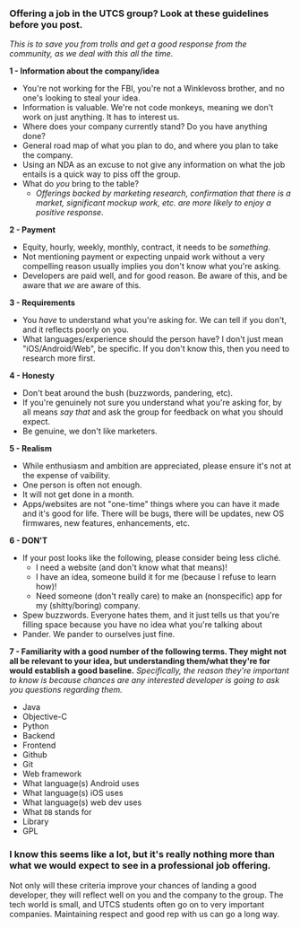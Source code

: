 ### Offering a job in the UTCS group? Look at these guidelines before you post. 

*This is to save you from trolls and get a good response from the community, as we deal with this all the time.*

**1 - Information about the company/idea**
* You're not working for the FBI, you're not a Winklevoss brother, and no one's looking to steal your idea.
* Information is valuable. We're not code monkeys, meaning we don't work on just anything. It has to interest us.
* Where does your company currently stand? Do you have anything done?
* General road map of what you plan to do, and where you plan to take the company.
* Using an NDA as an excuse to not give any information on what the job entails is a quick way to piss off the group.
* What do *you* bring to the table?
  * *Offerings backed by marketing research, confirmation that there is a market, significant mockup work, etc. are more likely to enjoy a positive response.*

**2 - Payment**
* Equity, hourly, weekly, monthly, contract, it needs to be *something*.
* Not mentioning payment or expecting unpaid work without a very compelling reason usually implies you don't know what you're asking.
* Developers are paid well, and for good reason. Be aware of this, and be aware that *we* are aware of this.

**3 - Requirements**
* You *have* to understand what you're asking for. We can tell if you don't, and it reflects poorly on you.
* What languages/experience should the person have? I don't just mean "iOS/Android/Web", be specific. If you don't know this, then you need to research more first.

**4 - Honesty**
* Don't beat around the bush (buzzwords, pandering, etc).
* If you're genuinely not sure you understand what you're asking for, by all means *say that* and ask the group for feedback on what you should expect.
* Be genuine, we don't like marketers.

**5 - Realism**
* While enthusiasm and ambition are appreciated, please ensure it's not at the expense of vaibility.
* One person is often not enough.
* It will not get done in a month.
* Apps/websites are not "one-time" things where you can have it made and it's good for life. There will be bugs, there will be updates, new OS firmwares, new features, enhancements, etc.

**6 - DON'T**
* If your post looks like the following, please consider being less cliché.
  * I need a website (and don't know what that means)!
  * I have an idea, someone build it for me (because I refuse to learn how)!
  * Need someone (don't really care) to make an (nonspecific) app for my (shitty/boring) company.
* Spew buzzwords. Everyone hates them, and it just tells us that you're filling space because you have no idea what you're talking about
* Pander. We pander to ourselves just fine.

**7 - Familiarity with a good number of the following terms. They might not all be relevant to your idea, but understanding them/what they're for would establish a good baseline.**
*Specifically, the reason they're important to know is because chances are any interested developer is going to ask you questions regarding them.*
* Java
* Objective-C
* Python
* Backend
* Frontend
* Github
* Git
* Web framework
* What language(s) Android uses
* What language(s) iOS uses
* What language(s) web dev uses
* What `DB` stands for
* Library
* GPL

### I know this seems like a lot, but it's really nothing more than what we would expect to see in a professional job offering.

Not only will these criteria improve your chances of landing a good developer, they will reflect well on you and the company to the group. The tech world is small, and UTCS students often go on to very important companies. Maintaining respect and good rep with us can go a long way.
